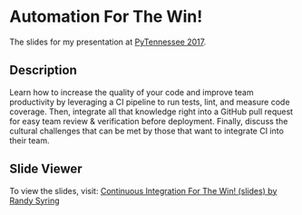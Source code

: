 Automation For The Win!
========================================================

The slides for my presentation at [PyTennessee 2017][event].

[event]: https://www.pytennessee.org/

Description
-----------

Learn how to increase the quality of your code and improve team productivity by leveraging a CI pipeline to run tests, lint, and measure code coverage. Then, integrate all that knowledge right into a GitHub pull request for easy team review & verification before deployment. Finally, discuss the cultural challenges that can be met by those that want to integrate CI into their team.

Slide Viewer
------------

To view the slides, visit:
[Continuous Integration For The Win! (slides) by Randy Syring][slides]

[slides]: https://cdn.rawgit.com/rsyring/2017-pytn-ci-ftw/master/_build/slides/index.html
